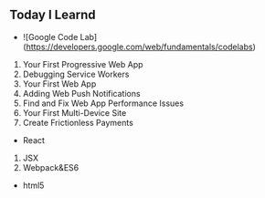 ## Today I Learnd
 - ![Google Code Lab] (https://developers.google.com/web/fundamentals/codelabs)
 1. Your First Progressive Web App
 2. Debugging Service Workers
 3. Your First Web App
 4. Adding Web Push Notifications 
 5. Find and Fix Web App Performance Issues
 6. Your First Multi-Device Site
 7. Create Frictionless Payments

 - React
 1. JSX
 2. Webpack&ES6

 - html5